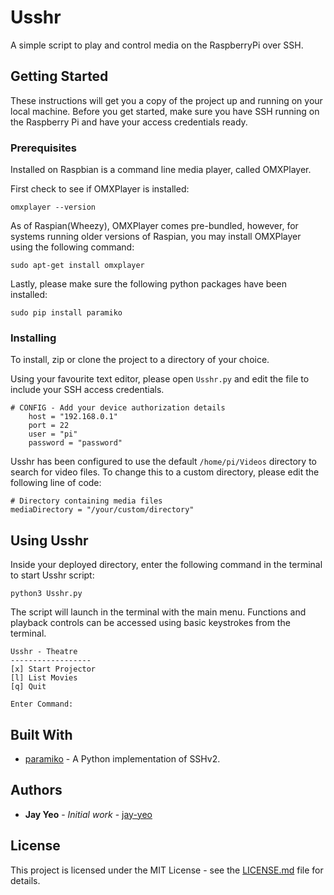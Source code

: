 # Usshr

A simple script to play and control media on the RaspberryPi over SSH.

## Getting Started

These instructions will get you a copy of the project up and running on your local machine. Before you get started, make sure you have SSH running on the Raspberry Pi and have your access credentials ready.  

### Prerequisites
Installed on Raspbian is a command line media player, called OMXPlayer. 

First check to see if OMXPlayer is installed:

   ```omxplayer --version```

As of Raspian(Wheezy), OMXPlayer comes pre-bundled, however, for systems running older versions of Raspian, you may install OMXPlayer using the following command:

```sudo apt-get install omxplayer```

Lastly, please make sure the following python packages have been installed:

`sudo pip install paramiko`


### Installing

To install, zip or clone the project to a directory of your choice.

Using your favourite text editor, please open `Usshr.py` and edit the file to include your SSH access credentials.

```
# CONFIG - Add your device authorization details
    host = "192.168.0.1"
    port = 22
    user = "pi"
    password = "password"    
```

Usshr has been configured to use the default `/home/pi/Videos` directory to search for video files. To change this to a custom directory, please edit the following line of code:


```
# Directory containing media files
mediaDirectory = "/your/custom/directory"
```

## Using Usshr

Inside your deployed directory, enter the following command in the terminal to start Usshr script:

```python3 Usshr.py```

The script will launch in the terminal with the main menu. Functions and playback controls can be accessed using basic keystrokes from the terminal.

```
Usshr - Theatre
------------------
[x] Start Projector
[l] List Movies
[q] Quit

Enter Command:
```

## Built With

* [paramiko](http://www.paramiko.org/) - A Python implementation of SSHv2. 

## Authors

* **Jay Yeo** - *Initial work* - [jay-yeo](https://github.com/jay-yeo)


## License

This project is licensed under the MIT License - see the [LICENSE.md](LICENSE.md) file for details.